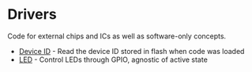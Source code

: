Drivers
=======

Code for external chips and ICs as well as software-only concepts.

 * [Device ID](device_id/) - Read the device ID stored in flash when code was loaded
 * [LED](led/) - Control LEDs through GPIO, agnostic of active state

